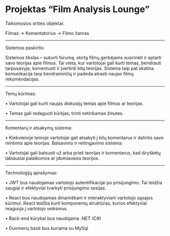 # Projektas “Film Analysis Lounge”

Taikomosios srities objektai:

Filmas -> Komentatorius -> Filmo žanras

--------------------------------------------
Sistemos paskirtis:

Sistemos tikslas – sukurti forumą, skirtą filmų gerbėjams susirinkti ir aptarti savo teorijas apie filmus. Tai vieta, kur vartotojai gali kurti temas, bendrauti tarpusavyje, komentuoti ir įvertinti kitų teorijas. Sistema taip pat skatina komunikacija tarp bendraminčių ir padeda atrasti naujas filmų rekomendacijas.

--------------------------------------------

Temų kūrimas:

•	Vartotojai gali kurti naujas diskusijų temas apie filmus ar teorijas.

•	Temas gali redaguoti kūrėjas, trinti netinkamas žinutes.

--------------------------------------------

  Komentarų ir atsakymų sistema:
  
•	Kiekvienoje temoje vartotojai gali atsakyti į kitų komentarus ir dalintis savo mintimis apie teorijas.
  Balsavimo ir reitingavimo sistema:
  
•	Vartotojai gali balsuoti už arba prieš teorijas ir komentarus, kad išryškėtų labiausiai palaikomos ar įdomiausios teorijos.

--------------------------------------------

Technologijų aprašymas:

•	JWT bus naudojamas vartotojo autentifikacijai po prisijungimo. Tai leidžia saugiai ir efektyviai tvarkyti prisijungimo sesijas.

•	React bus naudojamas dinamiškam ir interaktyviam vartotojo sąsajos kūrimui. React leidžia kurti komponentų struktūras, kurios efektyviai reaguoja į vartotojo veiksmus.

• Back-end kūrybai bus naudojama .NET (C#)

• Duomenų bazė bus kuriama su MySql
